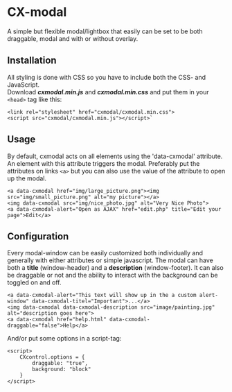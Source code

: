 # CX-modal
A simple but flexible modal/lightbox that easily can be set to be both draggable, modal and with or without overlay.


## Installation
All styling is done with CSS so you have to include both the CSS- and JavaScript.\
Download _**cxmodal.min.js**_ and _**cxmodal.min.css**_ and put them in your `<head>` tag like this:

    <link rel="stylesheet" href="cxmodal/cxmodal.min.css">
    <script src="cxmodal/cxmodal.min.js"></script>`


## Usage
By default, cxmodal acts on all elements using the 'data-cxmodal' attribute. An element with this attribute triggers the modal. Preferably put the attributes on links `<a>` but you can also use the value of the attribute to open up the modal.

    <a data-cxmodal href="img/large_picture.png"><img src="img/small_picture.png" alt="my picture"></a>
    <img data-cxmodal src="img/nice_photo.jpg" alt="Very Nice Photo">
    <a data-cxmodal-alert="Open as AJAX" href="edit.php" title="Edit your page">Edit</a>

## Configuration
Every modal-window can be easily customized both individually and generally with either attributes or simple javascript. The modal can have both a **title** (window-header) and a **description** (window-footer). It can also be draggable or not and the ability to interact with the background can be toggled on and off.

    <a data-cxmodal-alert="This text will show up in the a custom alert-window" data-cxmodal-titel="Important">...</a>
    <img data-cxmodal data-cxmodal-description src="image/painting.jpg" alt="description goes here">
    <a data-cxmodal href="help.html" data-cxmodal-draggable="false">Help</a>
    
And/or put some options in a script-tag:

    <script>
        CXcontrol.options = {
            draggable: "true",
            background: "block"
        }
    </script>
    
    

    
